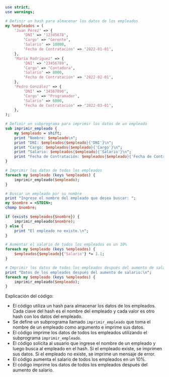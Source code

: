 ```perl
use strict;
use warnings;

# Definir un hash para almacenar los datos de los empleados
my %empleados = (
    'Juan Pérez' => {
        'DNI' => '12345678',
        'Cargo' => 'Gerente',
        'Salario' => 10000,
        'Fecha de Contratación' => '2022-01-01',
    },
    'María Rodríguez' => {
        'DNI' => '23456789',
        'Cargo' => 'Contadora',
        'Salario' => 8000,
        'Fecha de Contratación' => '2022-02-01',
    },
    'Pedro González' => {
        'DNI' => '34567890',
        'Cargo' => 'Programador',
        'Salario' => 6000,
        'Fecha de Contratación' => '2022-03-01',
    },
);

# Definir un subprograma para imprimir los datos de un empleado
sub imprimir_empleado {
    my $empleado = shift;
    print "Nombre: $empleado\n";
    print "DNI: $empleados{$empleado}{'DNI'}\n";
    print "Cargo: $empleados{$empleado}{'Cargo'}\n";
    print "Salario: $empleados{$empleado}{'Salario'}\n";
    print "Fecha de Contratación: $empleados{$empleado}{'Fecha de Contratación'}\n\n";
}

# Imprimir los datos de todos los empleados
foreach my $empleado (keys %empleados) {
    imprimir_empleado($empleado);
}

# Buscar un empleado por su nombre
print "Ingrese el nombre del empleado que desea buscar: ";
my $nombre = <STDIN>;
chomp $nombre;

if (exists $empleados{$nombre}) {
    imprimir_empleado($nombre);
} else {
    print "El empleado no existe.\n";
}

# Aumentar el salario de todos los empleados en un 10%
foreach my $empleado (keys %empleados) {
    $empleados{$empleado}{'Salario'} *= 1.1;
}

# Imprimir los datos de todos los empleados después del aumento de salario
print "Datos de los empleados después del aumento de salario:\n";
foreach my $empleado (keys %empleados) {
    imprimir_empleado($empleado);
}
```

Explicación del código:

* El código utiliza un hash para almacenar los datos de los empleados. Cada clave del hash es el nombre del empleado y cada valor es otro hash con los datos del empleado.
* Se define un subprograma llamado `imprimir_empleado` que toma el nombre de un empleado como argumento e imprime sus datos.
* El código imprime los datos de todos los empleados utilizando el subprograma `imprimir_empleado`.
* El código solicita al usuario que ingrese el nombre de un empleado y luego busca al empleado en el hash. Si el empleado existe, se imprimen sus datos. Si el empleado no existe, se imprime un mensaje de error.
* El código aumenta el salario de todos los empleados en un 10%.
* El código imprime los datos de todos los empleados después del aumento de salario.